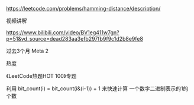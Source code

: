https://leetcode.com/problems/hamming-distance/description/

视频讲解

https://www.bilibili.com/video/BV1eg411w7gn?p=51&vd_source=dead283aa3efb297fb9f9c1d2b8e9fe8

过去3个月
Meta
2


热度

《LeetCode热题HOT 100》专题

利用 bit_count(i) = bit_count(i&(i-1)) + 1 来快速计算 一个数字二进制表示的1的个数